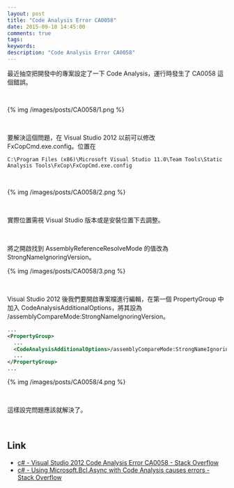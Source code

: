 ```yaml
---
layout: post
title: "Code Analysis Error CA0058"
date: 2015-09-18 14:45:00
comments: true
tags: 
keywords: 
description: "Code Analysis Error CA0058"
---
```


最近抽空把開發中的專案設定了一下 Code Analysis，運行時發生了 CA0058 這個錯誤。  

<!-- More -->

<br/>


{% img /images/posts/CA0058/1.png %}

<br/>


要解決這個問題，在 Visual Studio 2012 以前可以修改 FxCopCmd.exe.config。位置在

    C:\Program Files (x86)\Microsoft Visual Studio 11.0\Team Tools\Static Analysis Tools\FxCop\FxCopCmd.exe.config

<br/>


{% img /images/posts/CA0058/2.png %}

<br/>


實際位置需視 Visual Studio 版本或是安裝位置下去調整。  

<br/>


將之開啟找到 AssemblyReferenceResolveMode 的值改為 StrongNameIgnoringVersion。  

{% img /images/posts/CA0058/3.png %}

<br/>


Visual Studio 2012 後我們要開啟專案檔進行編輯，在第一個 PropertyGroup 中加入 CodeAnalysisAdditionalOptions，將其設為 /assemblyCompareMode:StrongNameIgnoringVersion。  

```xml
...
<PropertyGroup>
  ...
  <CodeAnalysisAdditionalOptions>/assemblyCompareMode:StrongNameIgnoringVersion</CodeAnalysisAdditionalOptions>
  ...
</PropertyGroup>
...
```


{% img /images/posts/CA0058/4.png %}

<br/>


這樣設完問題應該就解決了。  

<br/>


Link
----
* [c# - Visual Studio 2012 Code Analysis Error CA0058 - Stack Overflow](http://stackoverflow.com/questions/26058751/visual-studio-2012-code-analysis-error-ca0058)
* [c# - Using Microsoft.Bcl.Async with Code Analysis causes errors - Stack Overflow](http://stackoverflow.com/questions/17298281/using-microsoft-bcl-async-with-code-analysis-causes-errors/17935400#17935400)
